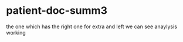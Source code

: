 # patient-doc-summ3
the one which has the right one for extra and left we can see anaylysis working
